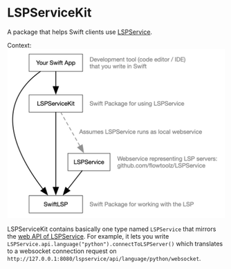 # LSPServiceKit

A package that helps Swift clients use [LSPService](https://github.com/flowtoolz/LSPService).

Context:
![Context](Documentation/Context_Diagram.jpg)

LSPServiceKit contains basically one type named `LSPService` that mirrors the [web API of LSPService](https://github.com/flowtoolz/LSPService#api). For example, it lets you write `LSPService.api.language("python").connectToLSPServer()` which translates to a websocket connection request on `http://127.0.0.1:8080/lspservice/api/language/python/websocket`.

